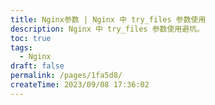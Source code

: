 ```yaml
---
title: Nginx参数 | Nginx 中 try_files 参数使用
description: Nginx 中 try_files 参数使用避坑。
toc: true
tags:
  - Nginx
draft: false
permalink: /pages/1fa5d8/
createTime: 2023/09/08 17:36:02
---
```



